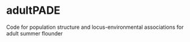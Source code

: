 # adultPADE
Code for population structure and locus-environmental associations for adult summer flounder